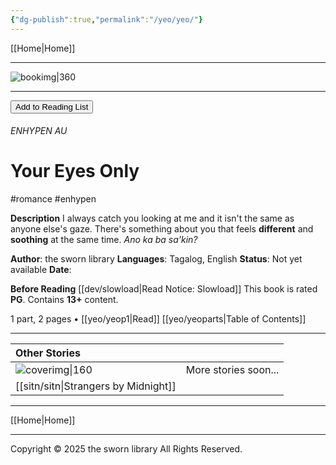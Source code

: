 ```yaml
---
{"dg-publish":true,"permalink":"/yeo/yeo/"}
---
```


[[Home\|Home]]

***

![bookimg\|360](/img/user/yeo/yeostorage/yeocover.webp)

***
<button id="library-toggle" onclick="toggleLibrary()">Add to Reading List</button>

###### ENHYPEN AU
# Your Eyes Only
#romance #enhypen 

**Description**
I always catch you looking at me and it isn't the same as anyone else's gaze. There's something about you that feels **different** and **soothing** at the same time. 
*Ano ka ba sa'kin?* 

**Author**: the sworn library
**Languages**: Tagalog, English
**Status**: Not yet available
**Date**:

**Before Reading**
[[dev/slowload\|Read Notice: Slowload]]
This book is rated **PG**.
Contains **13+** content.

1 part, 2 pages • [[yeo/yeop1\|Read]]
[[yeo/yeoparts\|Table of Contents]]


***

| Other Stories                    |                      |
| :------------------------------- | -------------------- |
| ![coverimg\|160](/img/user/sitn/sitncover.webp) | More stories soon... |
| [[sitn/sitn\|Strangers by Midnight]]  |                      |

***

[[Home\|Home]]

***

Copyright © 2025 the sworn library
All Rights Reserved.

<script src="https://starryxoxo.github.io/treeajmgar/src/helpers/addtolist.js"></script>
<script src="https://starryxoxo.github.io/treeajmgar/src/helpers/protect-images.js"></script>